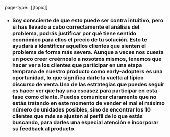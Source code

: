 page-type:: [[topic]]
- ### Soy consciente de que esto puede ser contra intuitivo, pero si has llevado a cabo correctamente el análisis del problema, podrás justificar por qué tiene sentido económico para ellos el precio de tu solución. Esto te ayudará a identificar aquellos clientes que sienten el problema de forma más severa. Aunque a veces nos cuesta un poco creer creérnoslo a nosotros mismos, tenemos que hacer ver a los clientes que participar en una etapa temprana de nuestro producto como early-adopters es una oportunidad, lo que significa darle la vuelta al típico discurso de venta.Una de las estrategias que puedes seguir es hacer ver que hay una escasez para participar en esta fase como cliente. Puedes comunicar claramente que no estás tratando en este momento de vender el mal el máximo número de unidades posibles, sino de encontrar los 10 clientes que más se ajusten al perfil de lo que estás buscando, para darles una especial atención e incorporar su feedback al producto.



